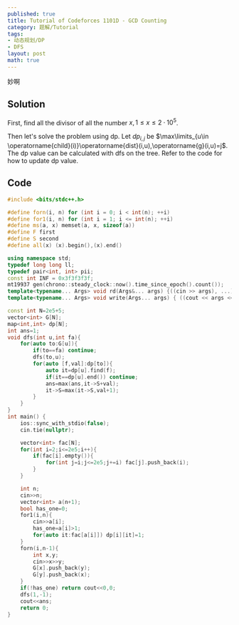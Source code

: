 ```yaml
---
published: true
title: Tutorial of Codeforces 1101D - GCD Counting
category: 题解/Tutorial
tags:
- 动态规划/DP
- DFS
layout: post
math: true
---
```

妙啊
<!-- more -->

## Solution

First, find all the divisor of all the number $x,1\leq x\leq2\cdot10^5$.

Then let's solve the problem using dp. Let $dp_{i,j}$ be  $\max\limits_{u\in \operatorname{child}(i)}\operatorname{dist}(i,u),\operatorname{g}(i,u)=j$. The dp value can be calculated with dfs on the tree. Refer to the code for how to update dp value.

## Code

```cpp
#include <bits/stdc++.h>

#define forn(i, n) for (int i = 0; i < int(n); ++i)
#define for1(i, n) for (int i = 1; i <= int(n); ++i)
#define ms(a, x) memset(a, x, sizeof(a))
#define F first
#define S second
#define all(x) (x).begin(),(x).end()

using namespace std;
typedef long long ll;
typedef pair<int, int> pii;
const int INF = 0x3f3f3f3f;
mt19937 gen(chrono::steady_clock::now().time_since_epoch().count());
template<typename... Args> void rd(Args&... args) {((cin >> args), ...);}
template<typename... Args> void write(Args... args) { ((cout << args << " "), ...); cout<<endl;}

const int N=2e5+5;
vector<int> G[N];
map<int,int> dp[N];
int ans=1;
void dfs(int u,int fa){
    for(auto to:G[u]){
        if(to==fa) continue;
        dfs(to,u);
        for(auto [f,val]:dp[to]){
            auto it=dp[u].find(f);
            if(it==dp[u].end()) continue;
            ans=max(ans,it->S+val);
            it->S=max(it->S,val+1);
        }
    }
}
int main() {
    ios::sync_with_stdio(false);
    cin.tie(nullptr);

    vector<int> fac[N];
    for(int i=2;i<=2e5;i++){
        if(fac[i].empty()){
            for(int j=i;j<=2e5;j+=i) fac[j].push_back(i);
        }
    }

    int n;
    cin>>n;
    vector<int> a(n+1);
    bool has_one=0;
    for1(i,n){
        cin>>a[i];
        has_one=a[i]>1;
        for(auto it:fac[a[i]]) dp[i][it]=1;
    }
    forn(i,n-1){
        int x,y;
        cin>>x>>y;
        G[x].push_back(y);
        G[y].push_back(x);
    }
    if(!has_one) return cout<<0,0;
    dfs(1,-1);
    cout<<ans;
    return 0;
}
```